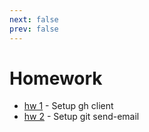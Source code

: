 ```yaml
---
next: false
prev: false
---
```

# Homework


- [hw 1](hw1.md) - Setup gh client
- [hw 2](hw2.md) - Setup git send-email

